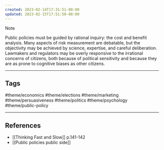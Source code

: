 ```yaml
---
created: 2023-02-14T17:31:51-08:00
updated: 2023-02-15T17:51:50-08:00
---
```


> [!NOTE]
> Public policies must be guided by rational inquiry: the cost and benefit analysis. Many aspects of risk measurement are debatable, but the objectivity may be achieved by science, expertise, and careful deliberation. Lawmakers and regulators may be overly responsive to the irrational concerns of citizens, both because of political sensitivity and because they are as prone to cognitive biases as other citizens.

---
## Tags
#theme/economics #theme/elections #theme/marketing #theme/persuasiveness #theme/politics #theme/psychology #theme/public-policy 

---
## References
- [[Thinking Fast and Slow]] p.141-142
- [[Public policies public side]]